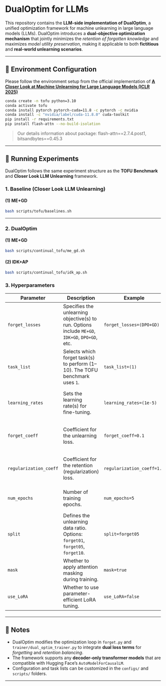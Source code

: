 # DualOptim for LLMs

This repository contains the **LLM-side implementation of DualOptim**, a unified optimization framework for machine unlearning in large language models (LLMs). DualOptim introduces a **dual-objective optimization mechanism** that jointly minimizes the *retention of forgotten knowledge* and maximizes *model utility preservation*, making it applicable to both **fictitious** and **real-world unlearning scenarios**.

------

## 🔧 Environment Configuration

Please follow the environment setup from the official implementation of
 **[A Closer Look at Machine Unlearning for Large Language Models (ICLR 2025)](https://github.com/sail-sg/closer-look-LLM-unlearning)**

```bash
conda create -n tofu python=3.10
conda activate tofu
conda install pytorch pytorch-cuda=11.8 -c pytorch -c nvidia
conda install -c "nvidia/label/cuda-11.8.0" cuda-toolkit
pip install -r requirements.txt
pip install flash-attn --no-build-isolation
```

> Our details information about package: flash-attn==2.7.4.post1, bitsandbytes==0.45.3 

------

## 🚀 Running Experiments

DualOptim follows the same experiment structure as the **TOFU Benchmark** and **Closer Look LLM Unlearning** framework.

### 1. Baseline (**Closer Look LLM Unlearning**)

#### (1) ME+GD

```bash
bash scripts/tofu/baselines.sh
```

------

### 2. DualOptim

#### (1) ME+GD

```bash
bash scripts/continual_tofu/me_gd.sh
```

#### (2) IDK+AP

```bash
bash scripts/continual_tofu/idk_ap.sh
```

### 3. Hyperparameters

| Parameter              | Description                                                  | Example                                             | Notes                                                |
| ---------------------- | ------------------------------------------------------------ | --------------------------------------------------- | ---------------------------------------------------- |
| `forget_losses`        | Specifies the unlearning objective(s) to run. Options include `ME+GD`, `IDK+GD`, `DPO+GD`, etc. | `forget_losses=(DPO+GD)`                            | Multiple objectives can be listed.                   |
| `task_list`            | Selects which forget task(s) to perform (1–10). The TOFU benchmark uses `1`. | `task_list=(1)`                                     | Each task corresponds to a different data partition. |
| `learning_rates`       | Sets the learning rate(s) for fine-tuning.                   | `learning_rates=(1e-5)`                             | You can test multiple LRs by listing several values. |
| `forget_coeff`         | Coefficient for the unlearning loss.                         | `forget_coeff=0.1`                                  | Higher values enforce stronger forgetting.           |
| `regularization_coeff` | Coefficient for the retention (regularization) loss.         | `regularization_coeff=1.0`                          | Balances utility preservation vs. forgetting.        |
| `num_epochs`           | Number of training epochs.                                   | `num_epochs=5`                                      | Increase if unlearning converges slowly.             |
| `split`                | Defines the unlearning data ratio. Options: `forget01`, `forget05`, `forget10`. | `split=forget05`                                    | Indicates 1%, 5%, or 10% forget data.                |
| `mask`                 | Whether to apply attention masking during training.          | `mask=true`                                         | Set to `false` to disable masking.                   |
| `use_LoRA`             | Whether to use parameter-efficient LoRA tuning.              | `use_LoRA=false`                                    | Set `true` to reduce GPU memory cost.                |

#### 

------

## 📘 Notes

- DualOptim modifies the optimization loop in `forget.py` and `trainer/dual_optim_trainer.py`
   to integrate **dual loss terms** for *forgetting* and *retention balancing*.
- The framework supports any **decoder-only transformer models** that are compatible with Hugging Face’s `AutoModelForCausalLM`.
- Configuration and task lists can be customized in the `configs/` and `scripts/` folders.

------

